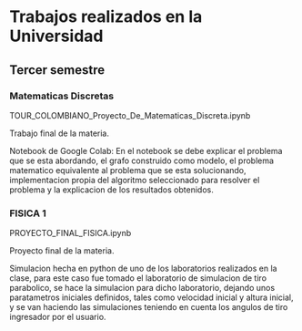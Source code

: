# Trabajos realizados en la Universidad
## Tercer semestre

### Matematicas Discretas

TOUR_COLOMBIANO_Proyecto_De_Matematicas_Discreta.ipynb

Trabajo final de la materia.

Notebook de Google Colab: En el notebook se debe explicar el problema que se esta
abordando, el grafo construido como modelo, el problema matematico equivalente al
problema que se esta solucionando, implementacion propia del algoritmo seleccionado
para resolver el problema y la explicacion de los resultados obtenidos.

### FISICA 1

PROYECTO_FINAL_FISICA.ipynb

Proyecto final de la materia.

Simulacion hecha en python de uno de los laboratorios realizados en la clase, para
este caso fue tomado el laboratorio de simulacion de tiro parabolico, se hace la
simulacion para dicho laboratorio, dejando unos paratametros iniciales definidos,
tales como velocidad inicial y altura inicial, y se van haciendo las simulaciones
teniendo en cuenta los angulos de tiro ingresador por el usuario.
